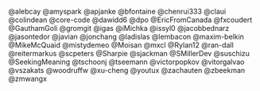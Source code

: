 @alebcay
@amyspark
@apjanke
@bfontaine
@chenrui333
@claui
@colindean
@core-code
@dawidd6
@dpo
@EricFromCanada
@fxcoudert
@GauthamGoli
@gromgit
@igas
@iMichka
@issyl0
@jacobbednarz
@jasontedor
@javian
@jonchang
@ladislas
@lembacon
@maxim-belkin
@MikeMcQuaid
@mistydemeo
@Moisan
@mxcl
@Rylan12
@ran-dall
@reitermarkus
@scpeters
@Sharpie
@sjackman
@SMillerDev
@suschizu
@SeekingMeaning
@tschoonj
@tseemann
@victorpopkov
@vitorgalvao
@vszakats
@woodruffw
@xu-cheng
@youtux
@zachauten
@zbeekman
@zmwangx
